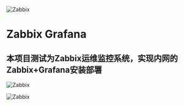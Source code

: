 ![Zabbix]( https://github.com/shenyingkun/Linux-Zabbix-Grafana/blob/master/Zabbix.png )

# Zabbix  Grafana

## 本项目测试为Zabbix运维监控系统，实现内网的Zabbix+Grafana安装部署

![Zabbix]( https://github.com/shenyingkun/Linux-Zabbix-Grafana/blob/master/Zabbix2.png )

![Zabbix]( https://github.com/shenyingkun/Linux-Zabbix-Grafana/blob/master/Grafana.png )

